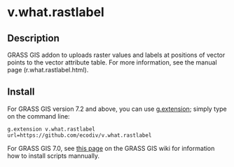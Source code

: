 # v.what.rastlabel

## Description
GRASS GIS addon to uploads raster values and labels at positions of vector points to the vector attribute table. For more information, see the manual page (r.what.rastlabel.html).

## Install
For GRASS GIS version 7.2 and above, you can use <a href="https://grass.osgeo.org/grass72/manuals/g.extension.html">g.extension</a>; simply type on the command line:

```
g.extension v.what.rastlabel url=https://github.com/ecodiv/v.what.rastlabel
```

For GRASS GIS 7.0, see <a href="https://grasswiki.osgeo.org/wiki/Compile_and_Install#Scripts">this page</a> on the GRASS GIS wiki for information how to install scripts mannually. 

